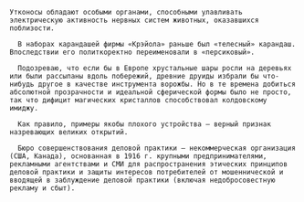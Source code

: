     Утконосы обладают особыми органами, способными улавливать электрическую активность нервных систем животных, оказавшихся поблизости.

      В наборах карандашей фирмы «Крэйола» раньше был «телесный» карандаш. Впоследствии его политкоректно переименовали в «персиковый».

      Подозреваю, что если бы в Европе хрустальные шары росли на деревьях или были рассыпаны вдоль побережий, древние друиды избрали бы что-нибудь другое в качестве инструмента ворожбы. Но в те времена добиться абсолютной прозрачности и идеальной сферической формы было не просто, так что дифицит магических кристаллов способствовал колдовскому имиджу.

      Как правило, примеры якобы плохого устройства — верный признак назревающих великих открытий.

      Бюро совершенствования деловой практики — некоммерческая организация (США, Канада), основанная в 1916 г. крупными предпринимателями, рекламными агентствами и СМИ для распространения этических принципов деловой практики и защиты интересов потребителей от мошеннической и вводящей в заблуждение деловой практики (включая недобросовестную рекламу и сбыт).
